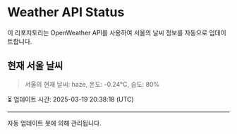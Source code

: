 
# Weather API Status

이 리포지토리는 OpenWeather API를 사용하여 서울의 날씨 정보를 자동으로 업데이트합니다.

## 현재 서울 날씨
> 서울의 현재 날씨: haze, 온도: -0.24°C, 습도: 80%

⏳ 업데이트 시간: 2025-03-19 20:38:18 (UTC)

---
자동 업데이트 봇에 의해 관리됩니다.
